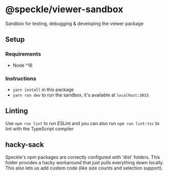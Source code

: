 # @speckle/viewer-sandbox

Sandbox for testing, debugging & developing the viewer package

## Setup

### Requirements

- Node ^16

### Instructions

- `yarn install` in this package
- `yarn run dev` to run the sandbox, it's available at `localhost:3033`

## Linting

Use `npm run lint` to run ESLint and you can also run `npm run lint:tsc` to lint with the TypeScript compiler

## hacky-sack

Speckle's npm packages are correctly configured with 'dist' folders. This folder provides a hacky workaround that just pulls everything down locally. This also lets us add custom code (like size counts and selection support).
